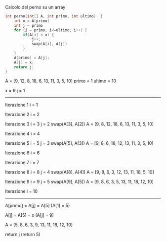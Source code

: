 Calcolo del perno su un array

```C
int perno(int[] A, int primo, int ultimo)  {
    int x = A[primo]
    int j = primo
    for (i = primo; i<=ultimo; i++) {
        if(A[i] < x) {
            j++;
            swap(A[i], A[j])
        }
    }
    A[primo] = A[j];
    A[j] = x;
    return j;
}
```


A = [9, 12, 8, 18, 6, 13, 11, 3, 5, 10]
primo = 1
ultimo = 10

x = 9
j = 1

___

Iterazione 1
i = 1

Iterazione 2
i = 2

Iterazione 3
i = 3
j = 2
swap(A[3], A[2])
A = [9, 8, 12, 18, 6, 13, 11, 3, 5, 10]

Iterazione 4
i = 4

Iterazione 5
i = 5
j = 3
swap(A[5], A[3])
A = [9, 8, 6, 18, 12, 13, 11, 3, 5, 10]

Iterazione 6
i = 6

Iterazione 7
i = 7

Iterazione 8
i = 8
j = 4
swap(A[8], A[4])
A = [9, 8, 6, 3, 12, 13, 11, 18, 5, 10]

Iterazione 9
i = 9
j = 5
swap(A[9], A[5])
A = [9, 8, 6, 3, 5, 13, 11, 18, 12, 10]

Iterazione
i = 10

___

A[primo] = A[j] = A[5]
(A[1] = 5)

A[j] = A[5] = x
(A[j] = 9)

A = [5, 8, 6, 3, 9, 13, 11, 18, 12, 10]


return j
(return 5)